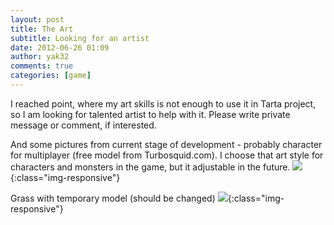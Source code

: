 ```yaml
---
layout: post
title: The Art
subtitle: Looking for an artist
date: 2012-06-26 01:09
author: yak32
comments: true
categories: [game]
---
```

I reached point, where my art skills is not enough to use it in Tarta project, so I am looking for talented artist to help with it. Please write private message or comment, if interested.

And some pictures from current stage of development - probably character for multiplayer (free model from Turbosquid.com). I choose that art style for characters and monsters in the game, but it adjustable in the future.
![](/blog/images/uploads/2012/06/player.jpg){:class="img-responsive"}

Grass with temporary model (should be changed)
![](/blog/images/uploads/2012/06/tarta_grass1.jpg){:class="img-responsive"}
